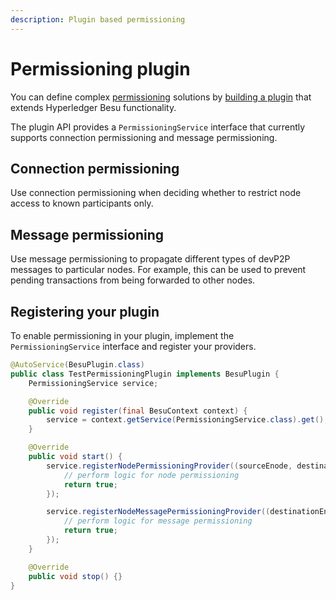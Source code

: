 ```yaml
---
description: Plugin based permissioning
---
```


# Permissioning plugin

You can define complex [permissioning](index.md) solutions by [building a plugin](../../../concepts/Plugins.md) that
extends Hyperledger Besu functionality.

The plugin API provides a `PermissioningService` interface that currently supports connection permissioning and
message permissioning.

## Connection permissioning

Use connection permissioning when deciding whether to restrict node access to known participants only.

## Message permissioning

Use message permissioning to propagate different types of devP2P messages to particular nodes. For example,
this can be used to prevent pending transactions from being forwarded to other nodes.

## Registering your plugin

To enable permissioning in your plugin, implement the `PermissioningService` interface and register your providers.

```java
@AutoService(BesuPlugin.class)
public class TestPermissioningPlugin implements BesuPlugin {
    PermissioningService service;

    @Override
    public void register(final BesuContext context) {
        service = context.getService(PermissioningService.class).get();
    }

    @Override
    public void start() {
        service.registerNodePermissioningProvider((sourceEnode, destinationEnode) -> {
            // perform logic for node permissioning
            return true;
        });

        service.registerNodeMessagePermissioningProvider((destinationEnode, code) -> {
            // perform logic for message permissioning
            return true;
        });
    }

    @Override
    public void stop() {}
}
```
